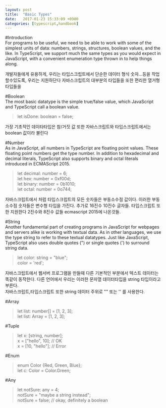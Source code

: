 ```yaml
---
layout: post
title:  "Basic Types"
date:   2017-01-23 15:33:09 +0900
categories: [typescript,handbook]
---
```

#Introduction  
For programs to be useful, we need to be able to work with some of the simplest units of data: numbers, strings, structures, boolean values, and the like. In TypeScript, we support much the same types as you would expect in JavaScript, with a convenient enumeration type thrown in to help things along.  

개발자들에게 유용하게, 우리는 타입스크립트에서 단순한 데이터 형식 숫자...등을 작업 할수있도록, 우리는 지원하단다 자바스크립트의 대부분의 타입들을 또한 편리한 열거형 타입들을  

#Boolean   
The most basic datatype is the simple true/false value, which JavaScript and TypeScript call a boolean value.  

> let isDone: boolean = false;  

 가장 기초적인 데이타타입은 참/거짓 값 또한 자바스크립트와 타입스크립트에서는 boolean 값이라 불린다  

#Number   
As in JavaScript, all numbers in TypeScript are floating point values. These floating point numbers get the type number. In addition to hexadecimal and decimal literals, TypeScript also supports binary and octal literals introduced in ECMAScript 2015.  

> let decimal: number = 6;   
> let hex: number = 0xf00d;    
> let binary: number = 0b1010;    
> let octal: number = 0o744;      

자바스크립트에서 처럼 타입스크립트의 모든 숫자들은 부동소수점 값이다. 이러한 부동소수점 숫자들은 변수형 타입을 가진다. 추가로 16진수 10진수 글자들. 타입스크립트 또한 지원한다 2진수와 8진수 값들 ecmascript 2015에 나온것들.  

#String   
Another fundamental part of creating programs in JavaScript for webpages and servers alike is working with textual data. As in other languages, we use the type string to refer to these textual datatypes. Just like JavaScript, TypeScript also uses double quotes (") or single quotes (') to surround string data.  

> let color: string = "blue";  
> color = 'red';  

자바스크립트에서 웹서버 프로그램을 만들때 다른 기본적인 부분에서 텍스트 데이터는 똑같이 동작한다. 다른 언어에서 우리는 이러한 문자열 데이터타입을 string 타입이라고 부른다.  
자바스크립트,타입스크립트 또한 string 데이터 주위로 "" 또는 '' 를 사용한다.  


#Array

> let list: number[] = [1, 2, 3];   
> let list: Array<number> = [1, 2, 3];   

#Tuple

> let x: [string, number];   
> x = ["hello", 10]; // OK   
> x = [10, "hello"]; // Error   

#Enum

> enum Color {Red, Green, Blue};   
> let c: Color = Color.Green;   

#Any

> let notSure: any = 4;   
> notSure = "maybe a string instead";   
> notSure = false; // okay, definitely a boolean   

